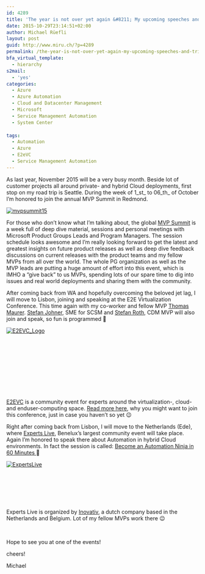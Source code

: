 ```yaml
---
id: 4289
title: 'The year is not over yet again &#8211; My upcoming speeches and trips'
date: 2015-10-29T23:14:51+02:00
author: Michael Rüefli
layout: post
guid: http://www.miru.ch/?p=4289
permalink: /the-year-is-not-over-yet-again-my-upcoming-speeches-and-trips/
bfa_virtual_template:
  - hierarchy
s2mail:
  - 'yes'
categories:
  - Azure
  - Azure Automation
  - Cloud and Datacenter Management
  - Microsoft
  - Service Management Automation
  - System Center
  
tags:
  - Automation
  - Azure
  - E2eVC
  - Service Management Automation
---
```

As last year, November 2015 will be a very busy month. Beside lot of customer projects all around private- and hybrid Cloud deployments, first stop on my road trip is Seattle. During the week of 1_st_ to 06_th_ of October I&#8217;m honored to join the annual MVP Summit in Redmond.

<a href="https://mvp.microsoft.com/en-US/Summit" target="_blank"><img class="alignleft size-large wp-image-4342" src="../images/2015/10/mvpsummit15-1024x264.jpg" alt="mvpsummit15" width="1024" height="264" srcset="../images/2015/10/mvpsummit15-1024x264.jpg 1024w, ../images/2015/10/mvpsummit15-300x77.jpg 300w, ../images/2015/10/mvpsummit15.jpg 1593w" sizes="(max-width: 1024px) 100vw, 1024px" /></a>

For those who don&#8217;t know what I&#8217;m talking about, the global <a href="https://mvp.microsoft.com/en-US/Summit" target="_blank">MVP Summit</a> is a week full of deep dive material, sessions and personal meetings with Microsoft Product Groups Leads and Program Managers. The session schedule looks awesome and I&#8217;m really looking forward to get the latest and greatest insights on future product releases as well as deep dive feedback discussions on current releases with the product teams and my fellow MVPs from all over the world. The whole PG organization as well as the MVP leads are putting a huge amount of effort into this event, which is IMHO a &#8220;give back&#8221; to us MVPs, spending lots of our spare time to dig into issues and real world deployments and sharing them with the community.

After coming back from WA and hopefully overcoming the beloved jet lag, I will move to Lisbon, joining and speaking at the E2E Virtualization Conference. This time again with my co-worker and fellow MVP <a href="https://twitter.com/ThomasMaurer" target="_blank">Thomas Maurer</a>. <a href="https://twitter.com/JohnerStefan" target="_blank">Stefan Johner</a>, SME for SCSM and <a href="https://twitter.com/stefanroth_net" target="_blank">Stefan Roth</a>, CDM MVP will also join and speak, so fun is programmed 🙂

<a href="http://www.e2evc.com/home" target="_blank"><img class="alignleft size-full wp-image-1645" src="../images/2013/10/E2EVC_Logo.jpg" alt="E2EVC_Logo" width="412" height="124" srcset="../images/2013/10/E2EVC_Logo.jpg 412w, ../images/2013/10/E2EVC_Logo-300x90.jpg 300w" sizes="(max-width: 412px) 100vw, 412px" /></a>

&nbsp;

&nbsp;

&nbsp;

&nbsp;

&nbsp;

<a href="http://www.e2evc.com/home" target="_blank">E2EVC</a> is a community event for experts around the virtualization-, cloud- and enduser-computing space. <a href="http://www.miru.ch/why-im-consistently-returning-to-e2e-virtualization-conference/" target="_blank">Read more here</a>, why you might want to join this conference, just in case you haven&#8217;t so yet 😉

Right after coming back from Lisbon, I will move to the Netherlands (Ede), where <a href="http://www.expertslive.nl" target="_blank">Experts Live</a>, Benelux&#8217;s largest community event will take place. Again I&#8217;m honored to speak there about Automation in hybrid Cloud environments. In fact the session is called: <a href="http://www.expertslive.nl/2015/09/19/become-an-automation-ninja-in-60-minutes-en-michael-rueefli-mvp/" target="_blank">Become an Automation Ninja in 60 Minutes </a>🙂

<a href="http://www.expertslive.nl" target="_blank"><img class="alignleft  wp-image-4349" src="../images/2015/10/ExpertsLive.jpg" alt="ExpertsLive" width="407" height="96" srcset="../images/2015/10/ExpertsLive.jpg 314w, ../images/2015/10/ExpertsLive-300x71.jpg 300w" sizes="(max-width: 407px) 100vw, 407px" /><br /> </a>

&nbsp;

&nbsp;

&nbsp;

Experts Live is organized by <a href="http://www.inovativ.nl/" target="_blank">Inovativ</a>, a dutch company based in the Netherlands and Belgium. Lot of my fellow MVPs work there 😉

&nbsp;

Hope to see you at one of the events!

cheers!

Michael

&nbsp;